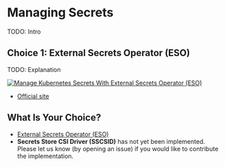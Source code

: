 # Managing Secrets

TODO: Intro

## Choice 1: External Secrets Operator (ESO)

TODO: Explanation

[![Manage Kubernetes Secrets With External Secrets Operator (ESO)](https://img.youtube.com/vi/SyRZe5YVCVk/0.jpg)](https://youtu.be/SyRZe5YVCVk)
* [Official site](https://external-secrets.io)

## What Is Your Choice?

* [External Secrets Operator (ESO)](eso.md)
* **Secrets Store CSI Driver (SSCSID)** has not yet been implemented. Please let us know (by opening an issue) if you would like to contribute the implementation.